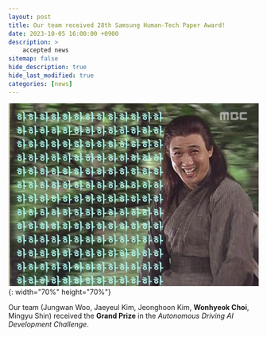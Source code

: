 ```yaml
---
layout: post
title: Our team received 28th Samsung Human-Tech Paper Award!
date: 2023-10-05 16:00:00 +0900
description: >
    accepted news
sitemap: false
hide_description: true
hide_last_modified: true
categories: [news]
---
```


![good](/assets/img/good.jpeg){: width="70%" height="70%"}

Our team (Jungwan Woo, Jaeyeul Kim, Jeonghoon Kim, __Wonhyeok Choi__, Mingyu Shin) received the __Grand Prize__ in the _Autonomous Driving AI Development Challenge_.
